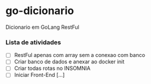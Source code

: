 # go-dicionario
Dicionario em GoLang RestFul

### Lista de atividades
- [ ] RestFul apenas com array sem a conexao com banco
- [ ] Criar banco de dados e anexar ao docker init
- [ ] Criar todas rotas no INSOMNIA
- [ ] Iniciar Front-End 
[...]
